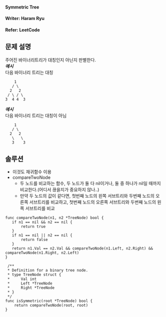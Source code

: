 #### Symmetric Tree
#### Writer: Haram Ryu
#### Refer: LeetCode

## 문제 설명
주어진 바이너리트리가 대칭인지 아닌지 판별한다.  
***예시***  
다음 바이너리 트리는 대칭
```
    1
   / \
  2   2
 / \ / \
3  4 4  3
```
***예시***  
다음 바이너리 트리는 대칭이 아님
```
    1
   / \
  2   2
   \   \
   3    3
```

## 솔루션
- 이것도 재귀함수 이용
- compareTwoNode
    - 두 노드를 비교하는 함수, 두 노드가 둘 다 nil이거나, 둘 중 하나가 nil일 때까지 비교한다.(어디서 끊을지가 중요하지 않나..)
    - 만약 두 노드의 값이 같다면, 첫번째 노드의 왼쪽 서브트리와 두번째 노드의 오른쪽 서브트리를 비교하고, 첫번째 노드의 오른쪽 서브트리와 두번째 노드의 왼쪽 서브트리를 비교
 ```
func compareTwoNode(n1, n2 *TreeNode) bool {
    if n1 == nil && n2 == nil {
        return true
    } 
    if n1 == nil || n2 == nil {
        return false
    }
    return n1.Val == n2.Val && compareTwoNode(n1.Left, n2.Right) && compareTwoNode(n1.Right, n2.Left)
}
```
```
 /**
 * Definition for a binary tree node.
 * type TreeNode struct {
 *     Val int
 *     Left *TreeNode
 *     Right *TreeNode
 * }
 */
func isSymmetric(root *TreeNode) bool {
    return compareTwoNode(root, root)
}
```
